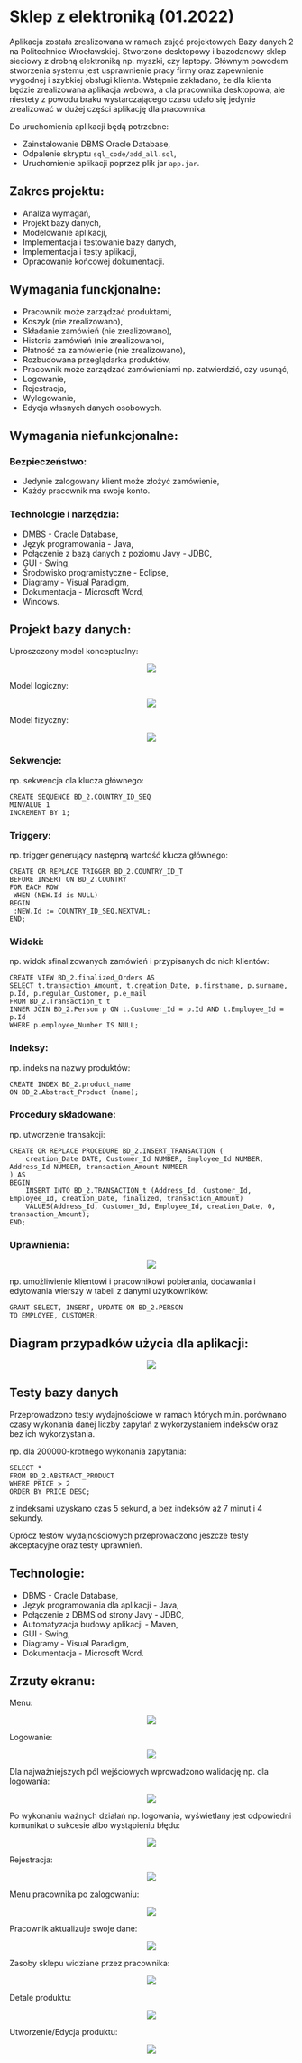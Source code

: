 # Sklep z elektroniką (01.2022)
Aplikacja została zrealizowana w ramach zajęć projektowych Bazy danych 2 na Politechnice Wrocławskiej. Stworzono desktopowy i bazodanowy sklep sieciowy z drobną elektroniką np. myszki, czy laptopy. Głównym powodem stworzenia systemu jest usprawnienie pracy firmy oraz zapewnienie wygodnej i szybkiej obsługi klienta. Wstępnie zakładano, że dla klienta będzie zrealizowana aplikacja webowa, a dla pracownika desktopowa, ale niestety z powodu braku wystarczającego czasu udało się jedynie zrealizować w dużej części aplikację dla pracownika.

Do uruchomienia aplikacji będą potrzebne:
* Zainstalowanie DBMS Oracle Database,
* Odpalenie skryptu ```sql_code/add_all.sql```,
* Uruchomienie aplikacji poprzez plik jar ```app.jar```.

## Zakres projektu:
* Analiza wymagań,
* Projekt bazy danych,
* Modelowanie aplikacji,
* Implementacja i testowanie bazy danych,
* Implementacja i testy aplikacji,
* Opracowanie końcowej dokumentacji.

## Wymagania funckjonalne:
* Pracownik może zarządzać produktami,
* Koszyk (nie zrealizowano),
* Składanie zamówień (nie zrealizowano),
* Historia zamówień (nie zrealizowano),
* Płatność za zamówienie (nie zrealizowano),
* Rozbudowana przeglądarka produktów,
* Pracownik może zarządzać zamówieniami np. zatwierdzić, czy usunąć,
* Logowanie,
* Rejestracja,
* Wylogowanie,
* Edycja własnych danych osobowych.

## Wymagania niefunkcjonalne:
### Bezpieczeństwo:
* Jedynie zalogowany klient może złożyć zamówienie,
* Każdy pracownik ma swoje konto.
### Technologie i narzędzia:
* DMBS - Oracle Database,
* Język programowania - Java,
* Połączenie z bazą danych z poziomu Javy - JDBC,
* GUI - Swing,
* Środowisko programistyczne - Eclipse,
* Diagramy - Visual Paradigm,
* Dokumentacja - Microsoft Word,
* Windows.

## Projekt bazy danych:

Uproszczony model konceptualny:
<p align="center">
    <img src="img/erd-1.png">
</p>

Model logiczny:
<p align="center">
    <img src="img/erd-2.png">
</p>

Model fizyczny:
<p align="center">
    <img src="img/erd-3.png">
</p>

### Sekwencje:
np. sekwencja dla klucza głównego:
```
CREATE SEQUENCE BD_2.COUNTRY_ID_SEQ
MINVALUE 1
INCREMENT BY 1;
```

### Triggery:
np. trigger generujący następną wartość klucza głównego:
```
CREATE OR REPLACE TRIGGER BD_2.COUNTRY_ID_T
BEFORE INSERT ON BD_2.COUNTRY
FOR EACH ROW
 WHEN (NEW.Id is NULL)
BEGIN
 :NEW.Id := COUNTRY_ID_SEQ.NEXTVAL;
END;
```

### Widoki:
np. widok sfinalizowanych zamówień i przypisanych do nich klientów:
```
CREATE VIEW BD_2.finalized_Orders AS
SELECT t.transaction_Amount, t.creation_Date, p.firstname, p.surname, p.Id, p.regular_Customer, p.e_mail
FROM BD_2.Transaction_t t
INNER JOIN BD_2.Person p ON t.Customer_Id = p.Id AND t.Employee_Id = p.Id
WHERE p.employee_Number IS NULL;
```

### Indeksy:
np. indeks na nazwy produktów:
```
CREATE INDEX BD_2.product_name
ON BD_2.Abstract_Product (name);
```

### Procedury składowane:
np. utworzenie transakcji:
```
CREATE OR REPLACE PROCEDURE BD_2.INSERT_TRANSACTION (
    creation_Date DATE, Customer_Id NUMBER, Employee_Id NUMBER, Address_Id NUMBER, transaction_Amount NUMBER
) AS
BEGIN
    INSERT INTO BD_2.TRANSACTION_t (Address_Id, Customer_Id, Employee_Id, creation_Date, finalized, transaction_Amount)
    VALUES(Address_Id, Customer_Id, Employee_Id, creation_Date, 0, transaction_Amount);
END;
```

### Uprawnienia:
<p align="center">
    <img src="img/uprawnienia.png">
</p>

np. umożliwienie klientowi i pracownikowi pobierania, dodawania i edytowania wierszy w tabeli z danymi użytkowników:
```
GRANT SELECT, INSERT, UPDATE ON BD_2.PERSON
TO EMPLOYEE, CUSTOMER;
```

## Diagram przypadków użycia dla aplikacji:
<p align="center" width="100%">
    <img src="img/dpu.png">
</p>

## Testy bazy danych
Przeprowadzono testy wydajnościowe w ramach których m.in. porównano czasy wykonania danej liczby zapytań z wykorzystaniem indeksów oraz bez ich wykorzystania.

np. dla 200000-krotnego wykonania zapytania:
```
SELECT *
FROM BD_2.ABSTRACT_PRODUCT
WHERE PRICE > 2
ORDER BY PRICE DESC;
```

z indeksami uzyskano czas 5 sekund, a bez indeksów aż 7 minut i 4 sekundy.

Oprócz testów wydajnościowych przeprowadzono jeszcze testy akceptacyjne oraz testy uprawnień.

## Technologie:
* DBMS - Oracle Database,
* Język programowania dla aplikacji - Java,
* Połączenie z DBMS od strony Javy - JDBC,
* Automatyzacja budowy aplikacji - Maven,
* GUI - Swing,
* Diagramy - Visual Paradigm,
* Dokumentacja - Microsoft Word.

## Zrzuty ekranu:

Menu:
<p align="center">
    <img src="img/menu.png">
</p>

Logowanie:
<p align="center">
    <img src="img/logowanie.png">
</p>

Dla najważniejszych pól wejściowych wprowadzono walidację np. dla logowania:
<p align="center">
    <img src="img/walidacja.png">
</p>

Po wykonaniu ważnych działań np. logowania, wyświetlany jest odpowiedni komunikat o sukcesie albo wystąpieniu błędu:
<p align="center">
    <img src="img/komunikat.png">
</p>

Rejestracja:
<p align="center">
    <img src="img/rejestracja.png">
</p>

Menu pracownika po zalogowaniu:
<p align="center">
    <img src="img/menu.png">
</p>

Pracownik aktualizuje swoje dane:
<p align="center">
    <img src="img/edycja-pracownika.png">
</p>

Zasoby sklepu widziane przez pracownika:
<p align="center">
    <img src="img/zasoby-pracownika.png">
</p>

Detale produktu:
<p align="center">
    <img src="img/detale-produktu.png">
</p>

Utworzenie/Edycja produktu:
<p align="center">
    <img src="img/dodawanie-edycja-produktu.png">
</p>
